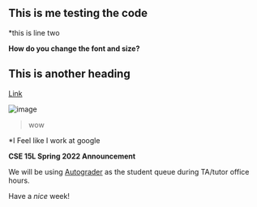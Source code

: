 ## This is me testing the code

*this is line two

**How do you change the font and size?**

## This is another heading

[Link](https://www.yahoo.com/)

![image](https://user-images.githubusercontent.com/103216417/162284972-e3a265fe-9cac-4b26-8ff5-60f364560ce1.png)

>wow

*I Feel like I work at google

**CSE 15L Spring 2022 Announcement** 

We will be using [Autograder](https://autograder.ucsd.edu/) as the student queue during TA/tutor office hours.

Have a _nice_ week!